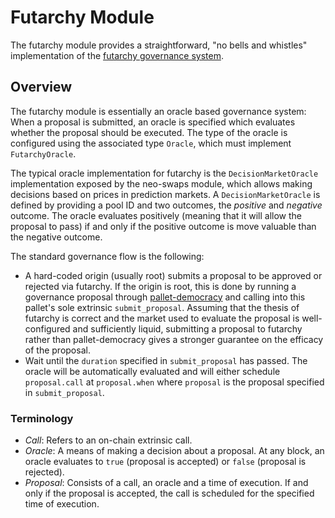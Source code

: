 # Futarchy Module

The futarchy module provides a straightforward, "no bells and whistles"
implementation of the [futarchy governance
system](https://docs.zeitgeist.pm/docs/learn/futarchy).

## Overview

The futarchy module is essentially an oracle based governance system: When a
proposal is submitted, an oracle is specified which evaluates whether the
proposal should be executed. The type of the oracle is configured using the
associated type `Oracle`, which must implement `FutarchyOracle`.

The typical oracle implementation for futarchy is the `DecisionMarketOracle`
implementation exposed by the neo-swaps module, which allows making decisions
based on prices in prediction markets. A `DecisionMarketOracle` is defined by
providing a pool ID and two outcomes, the _positive_ and _negative_ outcome.
The oracle evaluates positively (meaning that it will allow the proposal to
pass) if and only if the positive outcome is move valuable than the negative
outcome.

The standard governance flow is the following:

- A hard-coded origin (usually root) submits a proposal to be approved or
  rejected via futarchy. If the origin is root, this is done by running a
  governance proposal through
  [pallet-democracy](https://github.com/paritytech/polkadot-sdk/tree/master/substrate/frame/democracy)
  and calling into this pallet's sole extrinsic `submit_proposal`. Assuming
  that the thesis of futarchy is correct and the market used to evaluate the
  proposal is well-configured and sufficiently liquid, submitting a proposal to
  futarchy rather than pallet-democracy gives a stronger guarantee on the
  efficacy of the proposal.
- Wait until the `duration` specified in `submit_proposal` has passed. The
  oracle will be automatically evaluated and will either schedule
  `proposal.call` at `proposal.when` where `proposal` is the proposal specified
  in `submit_proposal`.

### Terminology

- _Call_: Refers to an on-chain extrinsic call.
- _Oracle_: A means of making a decision about a proposal. At any block, an
  oracle evaluates to `true` (proposal is accepted) or `false` (proposal is
  rejected).
- _Proposal_: Consists of a call, an oracle and a time of execution. If and
  only if the proposal is accepted, the call is scheduled for the specified
  time of execution.
